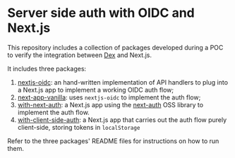 # Server side auth with OIDC and Next.js

This repository includes a collection of packages developed during a POC to verify the integration between [Dex](https://dexidp.io/) and Next.js.

It includes three packages:

1. [nextjs-oidc](./packages/nextjs-oidc/): an hand-written implementation of API handlers to plug into a Next.js app to implement a working OIDC auth flow;
2. [next-app-vanilla](./packages/next-app-vanilla/): uses `nextjs-oidc` to implement the auth flow;
3. [with-next-auth](./packages/with-next-auth/): a Next.js app using the [next-auth](https://next-auth.js.org) OSS library to implement the auth flow.
4. [with-client-side-auth](./packages/with-client-side-auth/): a Next.js app that carries out the auth flow purely client-side, storing tokens in `localStorage`

Refer to the three packages' README files for instructions on how to run them.
